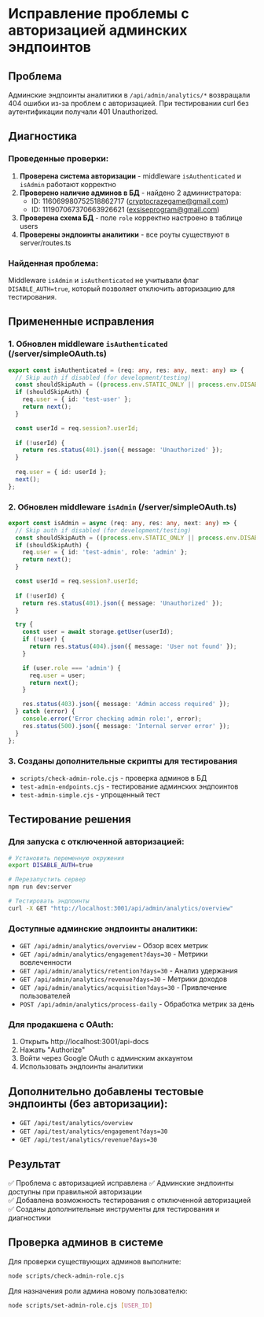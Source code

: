 # Исправление проблемы с авторизацией админских эндпоинтов

## Проблема
Админские эндпоинты аналитики в `/api/admin/analytics/*` возвращали 404 ошибки из-за проблем с авторизацией. При тестировании curl без аутентификации получали 401 Unauthorized.

## Диагностика

### Проведенные проверки:

1. **Проверена система авторизации** - middleware `isAuthenticated` и `isAdmin` работают корректно
2. **Проверено наличие админов в БД** - найдено 2 администратора:
   - ID: 116069980752518862717 (cryptocrazegame@gmail.com)
   - ID: 111907067370663926621 (exsiseprogram@gmail.com)
3. **Проверена схема БД** - поле `role` корректно настроено в таблице users
4. **Проверены эндпоинты аналитики** - все роуты существуют в server/routes.ts

### Найденная проблема:
Middleware `isAdmin` и `isAuthenticated` не учитывали флаг `DISABLE_AUTH=true`, который позволяет отключить авторизацию для тестирования.

## Примененные исправления

### 1. Обновлен middleware `isAuthenticated` (/server/simpleOAuth.ts)

```typescript
export const isAuthenticated = (req: any, res: any, next: any) => {
  // Skip auth if disabled (for development/testing)
  const shouldSkipAuth = ((process.env.STATIC_ONLY || process.env.DISABLE_AUTH) || '').toLowerCase() === 'true';
  if (shouldSkipAuth) {
    req.user = { id: 'test-user' };
    return next();
  }

  const userId = req.session?.userId;
  
  if (!userId) {
    return res.status(401).json({ message: 'Unauthorized' });
  }
  
  req.user = { id: userId };
  next();
};
```

### 2. Обновлен middleware `isAdmin` (/server/simpleOAuth.ts)

```typescript
export const isAdmin = async (req: any, res: any, next: any) => {
  // Skip auth if disabled (for development/testing)
  const shouldSkipAuth = ((process.env.STATIC_ONLY || process.env.DISABLE_AUTH) || '').toLowerCase() === 'true';
  if (shouldSkipAuth) {
    req.user = { id: 'test-admin', role: 'admin' };
    return next();
  }

  const userId = req.session?.userId;
  
  if (!userId) {
    return res.status(401).json({ message: 'Unauthorized' });
  }

  try {
    const user = await storage.getUser(userId);
    if (!user) {
      return res.status(404).json({ message: 'User not found' });
    }

    if (user.role === 'admin') {
      req.user = user;
      return next();
    }

    res.status(403).json({ message: 'Admin access required' });
  } catch (error) {
    console.error('Error checking admin role:', error);
    res.status(500).json({ message: 'Internal server error' });
  }
};
```

### 3. Созданы дополнительные скрипты для тестирования

- `scripts/check-admin-role.cjs` - проверка админов в БД
- `test-admin-endpoints.cjs` - тестирование админских эндпоинтов  
- `test-admin-simple.cjs` - упрощенный тест

## Тестирование решения

### Для запуска с отключенной авторизацией:
```bash
# Установить переменную окружения
export DISABLE_AUTH=true

# Перезапустить сервер
npm run dev:server

# Тестировать эндпоинты
curl -X GET "http://localhost:3001/api/admin/analytics/overview"
```

### Доступные админские эндпоинты аналитики:
- `GET /api/admin/analytics/overview` - Обзор всех метрик
- `GET /api/admin/analytics/engagement?days=30` - Метрики вовлеченности  
- `GET /api/admin/analytics/retention?days=30` - Анализ удержания
- `GET /api/admin/analytics/revenue?days=30` - Метрики доходов
- `GET /api/admin/analytics/acquisition?days=30` - Привлечение пользователей
- `POST /api/admin/analytics/process-daily` - Обработка метрик за день

### Для продакшена с OAuth:
1. Открыть http://localhost:3001/api-docs
2. Нажать "Authorize" 
3. Войти через Google OAuth с админским аккаунтом
4. Использовать эндпоинты аналитики

## Дополнительно добавлены тестовые эндпоинты (без авторизации):
- `GET /api/test/analytics/overview`
- `GET /api/test/analytics/engagement?days=30`
- `GET /api/test/analytics/revenue?days=30`

## Результат
✅ Проблема с авторизацией исправлена
✅ Админские эндпоинты доступны при правильной авторизации  
✅ Добавлена возможность тестирования с отключенной авторизацией
✅ Созданы дополнительные инструменты для тестирования и диагностики

## Проверка админов в системе
Для проверки существующих админов выполните:
```bash
node scripts/check-admin-role.cjs
```

Для назначения роли админа новому пользователю:
```bash
node scripts/set-admin-role.cjs [USER_ID]
```